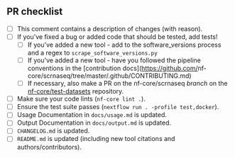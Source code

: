 <!--
# nf-core/scrnaseq pull request

Many thanks for contributing to nf-core/scrnaseq!

Please fill in the appropriate checklist below (delete whatever is not relevant).
These are the most common things requested on pull requests (PRs).

Remember that PRs should be made against the dev branch, unless you're preparing a pipeline release.

Learn more about contributing: [CONTRIBUTING.md](https://github.com/nf-core/scrnaseq/tree/master/.github/CONTRIBUTING.md)
-->
<!-- markdownlint-disable ul-indent -->

## PR checklist

- [ ] This comment contains a description of changes (with reason).
- [ ] If you've fixed a bug or added code that should be tested, add tests!
    - [ ] If you've added a new tool - add to the software_versions process and a regex to `scrape_software_versions.py`
    - [ ] If you've added a new tool - have you followed the pipeline conventions in the [contribution docs](<https://github.com/>nf-core/scrnaseq/tree/master/.github/CONTRIBUTING.md)
    - [ ] If necessary, also make a PR on the nf-core/scrnaseq _branch_ on the [nf-core/test-datasets](https://github.com/nf-core/test-datasets) repository.
- [ ] Make sure your code lints (`nf-core lint .`).
- [ ] Ensure the test suite passes (`nextflow run . -profile test,docker`).
- [ ] Usage Documentation in `docs/usage.md` is updated.
- [ ] Output Documentation in `docs/output.md` is updated.
- [ ] `CHANGELOG.md` is updated.
- [ ] `README.md` is updated (including new tool citations and authors/contributors).
